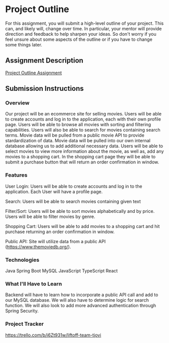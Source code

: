 # Project Outline
For this assignment, you will submit a high-level outline of your project. This can, and likely will, change over time. In particular, your mentor will provide direction and feedback to help sharpen your ideas. So don't worry if you feel unsure about some aspects of the outline or if you have to change some things later.

## Assignment Description
[Project Outline Assignment](https://education.launchcode.org/liftoff/modules/assignments/project-outline)

## Submission Instructions

### Overview
Our project will be an ecommerce site for selling movies. Users will be able to create accounts and log in to the application, each with their own profile page. Users will be able to browse all movies with sorting and filtering capabilities. Users will also be able to search for movies containing search terms. Movie data will be pulled from a public movie API to provide stardardization of data. Movie data will be pulled into our own internal database allowing us to add additional necessary data. Users will be able to select movies to view more information about the movie, as well as, add any movies to a shopping cart. In the shopping cart page they will be able to submit a purchase button that will return an order confirmation in window. 

### Features
User Login: Users will be able to create accounts and log in to the application. Each User will have a profile page.

Search: Users will be able to search movies containing given text

Filter/Sort: Users will be able to sort movies alphabetically and by price. Users will be able to filter movies by genre.

Shopping Cart: Users will be able to add movies to a shopping cart and hit purchase returning an order confirmation in window. 

Public API: Site will utilize data from a public API (https://www.themoviedb.org/).

### Technologies
Java
Spring Boot
MySQL
JavaScript
TypeScript
React

### What I'll Have to Learn
Backend will have to learn how to incorporate a public API call and add to our MySQL database. We will also have to determine logic for search function. We will also look to add more advanced authentication through Spring Security. 


### Project Tracker
https://trello.com/b/i6Zt931w/liftoff-team-tjovi
